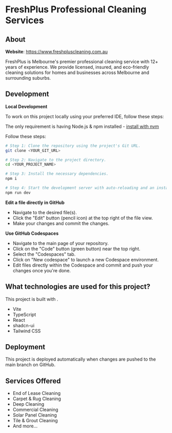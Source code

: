 # FreshPlus Professional Cleaning Services

## About

**Website**: https://www.freshpluscleaning.com.au

FreshPlus is Melbourne's premier professional cleaning service with 12+ years of experience. We provide licensed, insured, and eco-friendly cleaning solutions for homes and businesses across Melbourne and surrounding suburbs.

## Development

**Local Development**

To work on this project locally using your preferred IDE, follow these steps:

The only requirement is having Node.js & npm installed - [install with nvm](https://github.com/nvm-sh/nvm#installing-and-updating)

Follow these steps:

```sh
# Step 1: Clone the repository using the project's Git URL.
git clone <YOUR_GIT_URL>

# Step 2: Navigate to the project directory.
cd <YOUR_PROJECT_NAME>

# Step 3: Install the necessary dependencies.
npm i

# Step 4: Start the development server with auto-reloading and an instant preview.
npm run dev
```

**Edit a file directly in GitHub**

- Navigate to the desired file(s).
- Click the "Edit" button (pencil icon) at the top right of the file view.
- Make your changes and commit the changes.

**Use GitHub Codespaces**

- Navigate to the main page of your repository.
- Click on the "Code" button (green button) near the top right.
- Select the "Codespaces" tab.
- Click on "New codespace" to launch a new Codespace environment.
- Edit files directly within the Codespace and commit and push your changes once you're done.

## What technologies are used for this project?

This project is built with .

- Vite
- TypeScript
- React
- shadcn-ui
- Tailwind CSS

## Deployment

This project is deployed automatically when changes are pushed to the main branch on GitHub.

## Services Offered

- End of Lease Cleaning
- Carpet & Rug Cleaning  
- Deep Cleaning
- Commercial Cleaning
- Solar Panel Cleaning
- Tile & Grout Cleaning
- And more...
